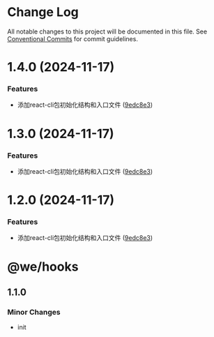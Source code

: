 # Change Log

All notable changes to this project will be documented in this file.
See [Conventional Commits](https://conventionalcommits.org) for commit guidelines.

# 1.4.0 (2024-11-17)


### Features

* 添加react-cli包初始化结构和入口文件 ([9edc8e3](https://github.com/weiAX95/we-lib/commit/9edc8e313e25a2fd9ab7e5c5af5c5d26ce538731))





# 1.3.0 (2024-11-17)


### Features

* 添加react-cli包初始化结构和入口文件 ([9edc8e3](https://github.com/weiAX95/we-lib/commit/9edc8e313e25a2fd9ab7e5c5af5c5d26ce538731))





# 1.2.0 (2024-11-17)


### Features

* 添加react-cli包初始化结构和入口文件 ([9edc8e3](https://github.com/weiAX95/we-lib/commit/9edc8e313e25a2fd9ab7e5c5af5c5d26ce538731))





# @we/hooks

## 1.1.0

### Minor Changes

- init
